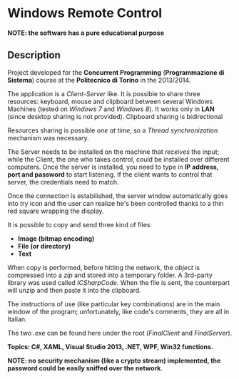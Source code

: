 # Windows Remote Control

**NOTE: the software has a pure educational purpose**

## Description

Project developed for the **Concurrent Programming** (**Programmazione di Sistema**) course at the **Politecnico di Torino** in the 2013/2014.

The application is a _Client-Server_ like. It is possible to share three resources: keyboard, mouse and clipboard between several Windows Machines (tested on _Windows 7_ and _Windows 8_). It works only in **LAN** (since desktop sharing is not provided). Clipboard sharing is bidirectional

Resources sharing is possible _one at time_, so a _Thread synchronization_ mechanism was necessary.

The Server needs to be installed on the machine that _receives_ the input; while the Client, the one who takes control, could be installed over different computers. Once the server is installed, you need to type in **IP address, port and password** to start listening. If the client wants to control that server, the credentials need to match.

Once the connection is estabilished, the server window automatically goes into try icon and the user can realize he's been controlled thanks to a thin red square wrapping the display.

It is possible to copy and send three kind of files:

* **Image (bitmap encoding)**
* **File (or directory)**
* **Text**

When copy is performed, before hitting the network, the _object_ is compressed into a _zip_ and stored into a temporary folder. A 3rd-party library was used called _ICSharpCode_. When the file is sent, the counterpart will unzip and then paste it into the clipboard.

The instructions of use (like particular key combinations) are in the main window of the program; unfortunately, like code's comments, they are all in Italian.

The two _.exe_ can be found here under the root (_FinalClient_ and _FinalServer_).

**Topics: C#, XAML, Visual Studio 2013, .NET, WPF, Win32 functions.**

**NOTE: no security mechanism (like a crypto stream) implemented, the password could be easily sniffed over the network**.